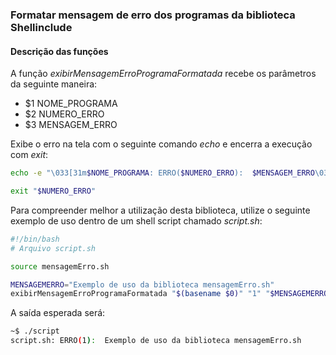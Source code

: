 ### Formatar mensagem de erro dos programas da biblioteca Shellinclude

#### Descrição das funções 

A função _exibirMensagemErroProgramaFormatada_ recebe os parâmetros da seguinte maneira:

- $1 NOME_PROGRAMA
- $2 NUMERO_ERRO
- $3 MENSAGEM_ERRO

Exibe o erro na tela com o seguinte comando _echo_ e encerra a execução com _exit_: 

```sh
echo -e "\033[31m$NOME_PROGRAMA: ERRO($NUMERO_ERRO):  $MENSAGEM_ERRO\033[m"

exit "$NUMERO_ERRO"
```

Para compreender melhor a utilização desta biblioteca, utilize o seguinte exemplo de uso dentro de um shell script chamado _script.sh_:

```sh
#!/bin/bash
# Arquivo script.sh

source mensagemErro.sh

MENSAGEMERRO="Exemplo de uso da biblioteca mensagemErro.sh"
exibirMensagemErroProgramaFormatada "$(basename $0)" "1" "$MENSAGEMERRO"
```

A saída esperada será:

```sh
~$ ./script
script.sh: ERRO(1):  Exemplo de uso da biblioteca mensagemErro.sh
```